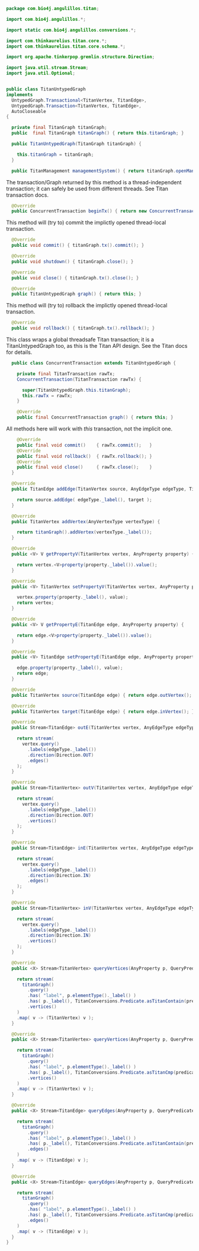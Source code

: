 
```java
package com.bio4j.angulillos.titan;

import com.bio4j.angulillos.*;

import static com.bio4j.angulillos.conversions.*;

import com.thinkaurelius.titan.core.*;
import com.thinkaurelius.titan.core.schema.*;

import org.apache.tinkerpop.gremlin.structure.Direction;

import java.util.stream.Stream;
import java.util.Optional;


public class TitanUntypedGraph
implements
  UntypedGraph.Transactional<TitanVertex, TitanEdge>,
  UntypedGraph.Transaction<TitanVertex, TitanEdge>,
  AutoCloseable
{

  private final TitanGraph titanGraph;
  public  final TitanGraph titanGraph() { return this.titanGraph; }

  public TitanUntypedGraph(TitanGraph titanGraph) {

    this.titanGraph = titanGraph;
  }

  public TitanManagement managementSystem() { return titanGraph.openManagement(); }
```


The transaction/Graph returned by this method is a thread-independent transaction; it can safely be used from different threads. See Titan transaction docs.


```java
  @Override
  public ConcurrentTransaction beginTx() { return new ConcurrentTransaction( titanGraph.newTransaction() ); }
```


This method will (try to) commit the implictly opened thread-local transaction.


```java
  @Override
  public void commit() { titanGraph.tx().commit(); }

  @Override
  public void shutdown() { titanGraph.close(); }

  @Override
  public void close() { titanGraph.tx().close(); }

  @Override
  public TitanUntypedGraph graph() { return this; }
```


This method will (try to) rollback the implictly opened thread-local transaction.


```java
  @Override
  public void rollback() { titanGraph.tx().rollback(); }
```


This class wraps a global threadsafe Titan transaction; it is a TitanUntypedGraph too, as this is the Titan API design. See the Titan docs for details.


```java
  public class ConcurrentTransaction extends TitanUntypedGraph {

    private final TitanTransaction rawTx;
    ConcurrentTransaction(TitanTransaction rawTx) {

      super(TitanUntypedGraph.this.titanGraph);
      this.rawTx = rawTx;
    }

    @Override
    public final ConcurrentTransaction graph() { return this; }
```


All methods here will work with *this* transaction, not the implicit one.


```java
    @Override
    public final void commit()    { rawTx.commit();   }
    @Override
    public final void rollback()  { rawTx.rollback(); }
    @Override
    public final void close()     { rawTx.close();    }
  }

  @Override
  public TitanEdge addEdge(TitanVertex source, AnyEdgeType edgeType, TitanVertex target) {

    return source.addEdge( edgeType._label(), target );
  }

  @Override
  public TitanVertex addVertex(AnyVertexType vertexType) {

    return titanGraph().addVertex(vertexType._label());
  }

  @Override
  public <V> V getPropertyV(TitanVertex vertex, AnyProperty property) {

    return vertex.<V>property(property._label()).value();
  }

  @Override
  public <V> TitanVertex setPropertyV(TitanVertex vertex, AnyProperty property, V value) {

    vertex.property(property._label(), value);
    return vertex;
  }

  @Override
  public <V> V getPropertyE(TitanEdge edge, AnyProperty property) {

    return edge.<V>property(property._label()).value();
  }

  @Override
  public <V> TitanEdge setPropertyE(TitanEdge edge, AnyProperty property, V value) {

    edge.property(property._label(), value);
    return edge;
  }

  @Override
  public TitanVertex source(TitanEdge edge) { return edge.outVertex(); }

  @Override
  public TitanVertex target(TitanEdge edge) { return edge.inVertex(); }

  @Override
  public Stream<TitanEdge> outE(TitanVertex vertex, AnyEdgeType edgeType) {

    return stream(
      vertex.query()
        .labels(edgeType._label())
        .direction(Direction.OUT)
        .edges()
    );
  }

  @Override
  public Stream<TitanVertex> outV(TitanVertex vertex, AnyEdgeType edgeType) {

    return stream(
      vertex.query()
        .labels(edgeType._label())
        .direction(Direction.OUT)
        .vertices()
    );
  }

  @Override
  public Stream<TitanEdge> inE(TitanVertex vertex, AnyEdgeType edgeType) {

    return stream(
      vertex.query()
        .labels(edgeType._label())
        .direction(Direction.IN)
        .edges()
    );
  }

  @Override
  public Stream<TitanVertex> inV(TitanVertex vertex, AnyEdgeType edgeType) {

    return stream(
      vertex.query()
        .labels(edgeType._label())
        .direction(Direction.IN)
        .vertices()
    );
  }

  @Override
  public <X> Stream<TitanVertex> queryVertices(AnyProperty p, QueryPredicate.Contain predicate, java.util.Collection<X> values) {

    return stream(
      titanGraph()
        .query()
        .has( "label", p.elementType()._label() )
        .has( p._label(), TitanConversions.Predicate.asTitanContain(predicate), values )
        .vertices()
    )
    .map( v -> (TitanVertex) v );
  }

  @Override
  public <X> Stream<TitanVertex> queryVertices(AnyProperty p, QueryPredicate.Compare predicate, X value) {

    return stream(
      titanGraph()
        .query()
        .has( "label", p.elementType()._label() )
        .has( p._label(), TitanConversions.Predicate.asTitanCmp(predicate), value )
        .vertices()
    )
    .map( v -> (TitanVertex) v );
  }

  @Override
  public <X> Stream<TitanEdge> queryEdges(AnyProperty p, QueryPredicate.Contain predicate, java.util.Collection<X> values) {

    return stream(
      titanGraph()
        .query()
        .has( "label", p.elementType()._label() )
        .has( p._label(), TitanConversions.Predicate.asTitanContain(predicate), values )
        .edges()
    )
    .map( v -> (TitanEdge) v );
  }

  @Override
  public <X> Stream<TitanEdge> queryEdges(AnyProperty p, QueryPredicate.Compare predicate, X value) {

    return stream(
      titanGraph()
        .query()
        .has( "label", p.elementType()._label() )
        .has( p._label(), TitanConversions.Predicate.asTitanCmp(predicate), value )
        .edges()
    )
    .map( v -> (TitanEdge) v );
  }
}

```




[test/java/com/bio4j/angulillos/titan/TitanGoGraph.java]: ../../../../../../test/java/com/bio4j/angulillos/titan/TitanGoGraph.java.md
[main/java/com/bio4j/angulillos/titan/TitanConversions.java]: TitanConversions.java.md
[main/java/com/bio4j/angulillos/titan/TitanTypedVertexIndex.java]: TitanTypedVertexIndex.java.md
[main/java/com/bio4j/angulillos/titan/TitanUntypedGraphSchema.java]: TitanUntypedGraphSchema.java.md
[main/java/com/bio4j/angulillos/titan/TitanTypedEdgeIndex.java]: TitanTypedEdgeIndex.java.md
[main/java/com/bio4j/angulillos/titan/TitanUntypedGraph.java]: TitanUntypedGraph.java.md